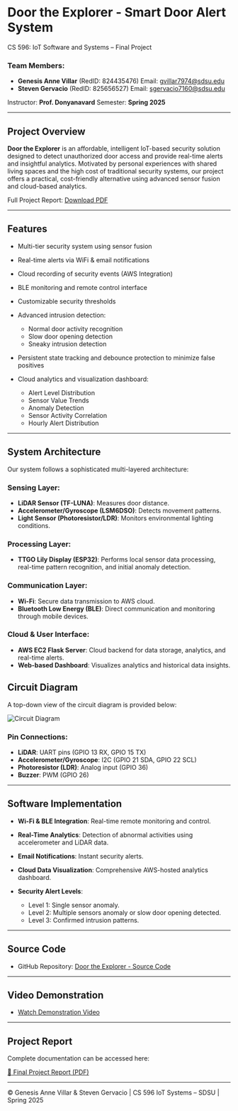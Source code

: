 # Door the Explorer - Smart Door Alert System

CS 596: IoT Software and Systems – Final Project

### Team Members:

* **Genesis Anne Villar** (RedID: 824435476)
  Email: [gvillar7974@sdsu.edu](mailto:gvillar7974@sdsu.edu)
* **Steven Gervacio** (RedID: 825656527)
  Email: [sgervacio7160@sdsu.edu](mailto:sgervacio7160@sdsu.edu)

Instructor: **Prof. Donyanavard**
Semester: **Spring 2025**

---

## Project Overview

**Door the Explorer** is an affordable, intelligent IoT-based security solution designed to detect unauthorized door access and provide real-time alerts and insightful analytics. Motivated by personal experiences with shared living spaces and the high cost of traditional security systems, our project offers a practical, cost-friendly alternative using advanced sensor fusion and cloud-based analytics.

Full Project Report: [Download PDF](CS-596-IOT-FINALPROJECT/Final_Report_CS596_IOT_VILLAR_GERVACIO.pdf)

---

## Features

* Multi-tier security system using sensor fusion
* Real-time alerts via WiFi & email notifications
* Cloud recording of security events (AWS Integration)
* BLE monitoring and remote control interface
* Customizable security thresholds
* Advanced intrusion detection:

  * Normal door activity recognition
  * Slow door opening detection
  * Sneaky intrusion detection
* Persistent state tracking and debounce protection to minimize false positives
* Cloud analytics and visualization dashboard:

  * Alert Level Distribution
  * Sensor Value Trends
  * Anomaly Detection
  * Sensor Activity Correlation
  * Hourly Alert Distribution

---

## System Architecture

Our system follows a sophisticated multi-layered architecture:

### Sensing Layer:

* **LiDAR Sensor (TF-LUNA)**: Measures door distance.
* **Accelerometer/Gyroscope (LSM6DSO)**: Detects movement patterns.
* **Light Sensor (Photoresistor/LDR)**: Monitors environmental lighting conditions.

### Processing Layer:

* **TTGO Lily Display (ESP32)**: Performs local sensor data processing, real-time pattern recognition, and initial anomaly detection.

### Communication Layer:

* **Wi-Fi**: Secure data transmission to AWS cloud.
* **Bluetooth Low Energy (BLE)**: Direct communication and monitoring through mobile devices.

### Cloud & User Interface:

* **AWS EC2 Flask Server**: Cloud backend for data storage, analytics, and real-time alerts.
* **Web-based Dashboard**: Visualizes analytics and historical data insights.

## Circuit Diagram

A top-down view of the circuit diagram is provided below:

![Circuit Diagram](CS-596-IOT-FINALPROJECT/top_down.jpg)

### Pin Connections:

* **LiDAR**: UART pins (GPIO 13 RX, GPIO 15 TX)
* **Accelerometer/Gyroscope**: I2C (GPIO 21 SDA, GPIO 22 SCL)
* **Photoresistor (LDR)**: Analog input (GPIO 36)
* **Buzzer**: PWM (GPIO 26)

---

## Software Implementation

* **Wi-Fi & BLE Integration**: Real-time remote monitoring and control.
* **Real-Time Analytics**: Detection of abnormal activities using accelerometer and LiDAR data.
* **Email Notifications**: Instant security alerts.
* **Cloud Data Visualization**: Comprehensive AWS-hosted analytics dashboard.
* **Security Alert Levels**:

  * Level 1: Single sensor anomaly.
  * Level 2: Multiple sensors anomaly or slow door opening detected.
  * Level 3: Confirmed intrusion patterns.
---

## Source Code

* GitHub Repository: [Door the Explorer - Source Code](https://github.com/stevengervacio/CS-596-IOT-FINALPROJECT)

---

## Video Demonstration

* [Watch Demonstration Video](https://www.youtube.com/watch?v=IzeeD-PXMWY)

---

## Project Report

Complete documentation can be accessed here:

[📄 Final Project Report (PDF)](CS-596-IOT-FINALPROJECT/Final_Report_CS596_IOT_VILLAR_GERVACIO.pdf)

---

© Genesis Anne Villar & Steven Gervacio | CS 596 IoT Systems – SDSU | Spring 2025
